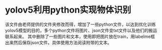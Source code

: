 # yolov5利用python实现物体识别
该文件由老师提供的文件夹修改而得，增加了一些python文件，以达到优化训练yolov5模型的目的，多个python文件将图片、json文件变txt文件以及他们的搬运联系起来。
其中删除了一些图片和文本，使用即把图片放在train，用labelme框出来然后保存json文件。具体使用方法阅读附带的文本。
